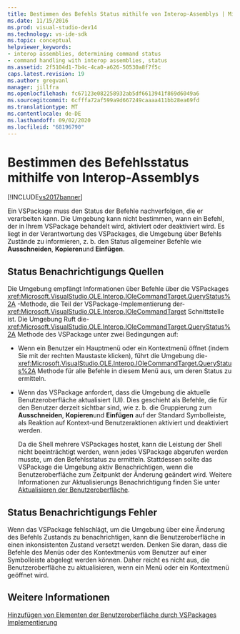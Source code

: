 ```yaml
---
title: Bestimmen des Befehls Status mithilfe von Interop-Assemblys | Microsoft-Dokumentation
ms.date: 11/15/2016
ms.prod: visual-studio-dev14
ms.technology: vs-ide-sdk
ms.topic: conceptual
helpviewer_keywords:
- interop assemblies, determining command status
- command handling with interop assemblies, status
ms.assetid: 2f5104d1-7b4c-4ca0-a626-50530a8f7f5c
caps.latest.revision: 19
ms.author: gregvanl
manager: jillfra
ms.openlocfilehash: fc67123e082258932ab5df6613941f869d6049a6
ms.sourcegitcommit: 6cfffa72af599a9d667249caaaa411bb28ea69fd
ms.translationtype: MT
ms.contentlocale: de-DE
ms.lasthandoff: 09/02/2020
ms.locfileid: "68196790"
---
```

# <a name="determining-command-status-by-using-interop-assemblies"></a>Bestimmen des Befehlsstatus mithilfe von Interop-Assemblys
[!INCLUDE[vs2017banner](../../includes/vs2017banner.md)]

Ein VSPackage muss den Status der Befehle nachverfolgen, die er verarbeiten kann. Die Umgebung kann nicht bestimmen, wann ein Befehl, der in Ihrem VSPackage behandelt wird, aktiviert oder deaktiviert wird. Es liegt in der Verantwortung des VSPackages, die Umgebung über Befehls Zustände zu informieren, z. b. den Status allgemeiner Befehle wie **Ausschneiden**, **Kopieren**und **Einfügen**.  
  
## <a name="status-notification-sources"></a>Status Benachrichtigungs Quellen  
 Die Umgebung empfängt Informationen über Befehle über die VSPackages <xref:Microsoft.VisualStudio.OLE.Interop.IOleCommandTarget.QueryStatus%2A> -Methode, die Teil der VSPackage-Implementierung der- <xref:Microsoft.VisualStudio.OLE.Interop.IOleCommandTarget> Schnittstelle ist. Die Umgebung Ruft die- <xref:Microsoft.VisualStudio.OLE.Interop.IOleCommandTarget.QueryStatus%2A> Methode des VSPackage unter zwei Bedingungen auf:  
  
- Wenn ein Benutzer ein Hauptmenü oder ein Kontextmenü öffnet (indem Sie mit der rechten Maustaste klicken), führt die Umgebung die- <xref:Microsoft.VisualStudio.OLE.Interop.IOleCommandTarget.QueryStatus%2A> Methode für alle Befehle in diesem Menü aus, um deren Status zu ermitteln.  
  
- Wenn das VSPackage anfordert, dass die Umgebung die aktuelle Benutzeroberfläche aktualisiert (UI). Dies geschieht als Befehle, die für den Benutzer derzeit sichtbar sind, wie z. b. die Gruppierung zum **Ausschneiden**, **Kopieren**und **Einfügen** auf der Standard Symbolleiste, als Reaktion auf Kontext-und Benutzeraktionen aktiviert und deaktiviert werden.  
  
  Da die Shell mehrere VSPackages hostet, kann die Leistung der Shell nicht beeinträchtigt werden, wenn jedes VSPackage abgerufen werden musste, um den Befehlsstatus zu ermitteln. Stattdessen sollte das VSPackage die Umgebung aktiv Benachrichtigen, wenn die Benutzeroberfläche zum Zeitpunkt der Änderung geändert wird. Weitere Informationen zur Aktualisierungs Benachrichtigung finden Sie unter [Aktualisieren der Benutzeroberfläche](../../extensibility/updating-the-user-interface.md).  
  
## <a name="status-notification-failure"></a>Status Benachrichtigungs Fehler  
 Wenn das VSPackage fehlschlägt, um die Umgebung über eine Änderung des Befehls Zustands zu benachrichtigen, kann die Benutzeroberfläche in einen inkonsistenten Zustand versetzt werden. Denken Sie daran, dass die Befehle des Menüs oder des Kontextmenüs vom Benutzer auf einer Symbolleiste abgelegt werden können. Daher reicht es nicht aus, die Benutzeroberfläche zu aktualisieren, wenn ein Menü oder ein Kontextmenü geöffnet wird.  
  
## <a name="see-also"></a>Weitere Informationen  
 [Hinzufügen von Elementen der Benutzeroberfläche durch VSPackages](../../extensibility/internals/how-vspackages-add-user-interface-elements.md)   
 [Implementierung](../../extensibility/internals/command-implementation.md)
